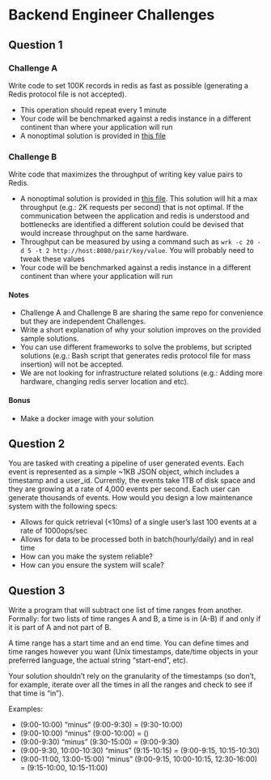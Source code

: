 # Backend Engineer Challenges

## Question 1

### Challenge A

Write code to set 100K records in redis as fast as possible (generating a Redis protocol file is not accepted).
 - This operation should repeat every 1 minute
 - Your code will be benchmarked against a redis instance in a different continent than where your application will run
 - A nonoptimal solution is provided in [this file](src/main/java/com/uken/platform/interview/problem1/RedisService.java)

### Challenge B

Write code that maximizes the throughput of writing key value pairs to Redis.

 - A nonoptimal solution is provided in [this file](src/main/java/com/uken/platform/interview/problem2/RedisController.java). This solution will hit a max throughput (e.g.: 2K requests per second) that is not optimal. If the communication between the application and redis is understood and bottlenecks are identified a different solution could be devised that would increase throughput on the same hardware.
 - Throughput can be measured by using a command such as `wrk -c 20 -d 5 -t 2 http://host:8080/pair/key/value`. You will probably need to tweak these values
 - Your code will be benchmarked against a redis instance in a different continent than where your application will run

#### Notes ####
- Challenge A and Challenge B are sharing the same repo for convenience but they are independent Challenges.
- Write a short explanation of why your solution improves on the provided sample solutions.
- You can use different frameworks to solve the problems, but scripted solutions (e.g.: Bash script that generates redis protocol file for mass insertion) will not be accepted.
- We are not looking for infrastructure related solutions (e.g.: Adding more hardware, changing redis server location and etc).

#### Bonus ####
- Make a docker image with your solution

## Question 2

You are tasked with creating a pipeline of user generated events. Each event is represented as a simple ~1KB JSON object, which includes a timestamp and a user_id. Currently, the events take 1TB of disk space and they are growing at a rate of 4,000 events per second. Each user can generate thousands of events. How would you design a low maintenance system with the following specs:
 - Allows for quick retrieval (<10ms) of a single user’s last 100 events at a rate of 1000ops/sec
 - Allows for data to be processed both in batch(hourly/daily) and in real time
 - How can you make the system reliable?
 - How can you ensure the system will scale?

## Question 3

Write a program that will subtract one list of time ranges from another. Formally: for two
lists of time ranges A and B, a time is in (A-B) if and only if it is part of A and not part of B.

A time range has a start time and an end time. You can define times and time ranges
however you want (Unix timestamps, date/time objects in your preferred language, the
actual string “start-end”, etc).

Your solution shouldn’t rely on the granularity of the timestamps (so don’t, for example, iterate over all the times in all the ranges and check to see if that time is “in”).

Examples:

 - (9:00-10:00) “minus” (9:00-9:30) = (9:30-10:00)
 - (9:00-10:00) “minus” (9:00-10:00) = ()
 - (9:00-9:30) “minus” (9:30-15:00) = (9:00-9:30)
 - (9:00-9:30, 10:00-10:30) “minus” (9:15-10:15) = (9:00-9:15, 10:15-10:30)
 - (9:00-11:00, 13:00-15:00) “minus” (9:00-9:15, 10:00-10:15, 12:30-16:00) = (9:15-10:00, 10:15-11:00)
